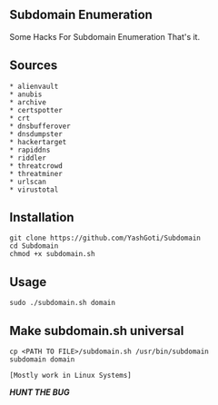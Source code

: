 Subdomain Enumeration
---
Some Hacks For Subdomain Enumeration
That's it.

Sources
---
```
* alienvault
* anubis
* archive
* certspotter
* crt
* dnsbufferover
* dnsdumpster
* hackertarget
* rapiddns
* riddler
* threatcrowd
* threatminer
* urlscan
* virustotal
```

Installation
---
```
git clone https://github.com/YashGoti/Subdomain
cd Subdomain
chmod +x subdomain.sh
```

Usage
---
```
sudo ./subdomain.sh domain
```
 
Make subdomain.sh universal
---
```
cp <PATH TO FILE>/subdomain.sh /usr/bin/subdomain
subdomain domain

[Mostly work in Linux Systems]
```



***HUNT THE BUG***
